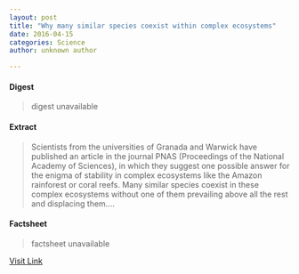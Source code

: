 ```yaml
---
layout: post
title: "Why many similar species coexist within complex ecosystems"
date: 2016-04-15
categories: Science
author: unknown author

---
```



#### Digest
>digest unavailable

#### Extract
>Scientists from the universities of Granada and Warwick have published an article in the journal PNAS (Proceedings of the National Academy of Sciences), in which they suggest one possible answer for the enigma of stability in complex ecosystems like the Amazon rainforest or coral reefs. Many similar species coexist in these complex ecosystems without one of them prevailing above all the rest and displacing them....

#### Factsheet
>factsheet unavailable

[Visit Link](http://phys.org/news344682567.html)


